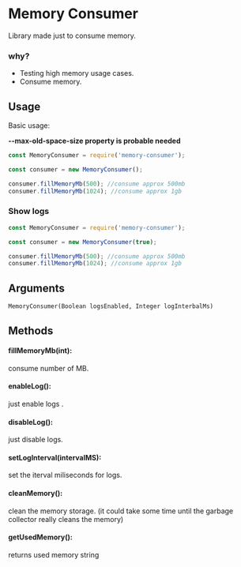 # Memory Consumer
Library made just to consume memory.

### why?
* Testing high memory usage cases.
* Consume memory.

## Usage
Basic usage:

**--max-old-space-size property is probable needed**

```javascript
const MemoryConsumer = require('memory-consumer');

const consumer = new MemoryConsumer();

consumer.fillMemoryMb(500); //consume approx 500mb
consumer.fillMemoryMb(1024); //consume approx 1gb
```

### Show logs

```javascript
const MemoryConsumer = require('memory-consumer');

const consumer = new MemoryConsumer(true);

consumer.fillMemoryMb(500); //consume approx 500mb
consumer.fillMemoryMb(1024); //consume approx 1gb
```

## Arguments
```
MemoryConsumer(Boolean logsEnabled, Integer logInterbalMs)
```

## Methods
#### fillMemoryMb(int):
consume number of MB.

#### enableLog():
just enable logs .

#### disableLog():
just disable logs.

#### setLogInterval(intervalMS):
set the iterval miliseconds for logs.

#### cleanMemory():
clean the memory storage. (it could take some time until the garbage collector really cleans the memory)

#### getUsedMemory():
returns used memory string